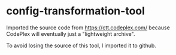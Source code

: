 # config-transformation-tool

Imported the source code from https://ctt.codeplex.com/ because CodePlex will eventually just a "lightweight archive".

To avoid losing the source of this tool, I imported it to github.

